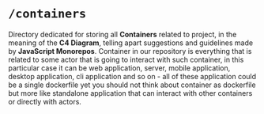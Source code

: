# `/containers`

Directory dedicated for storing all **Containers** related to project, in the meaning of the **C4 Diagram**, telling apart suggestions and guidelines made by **JavaScript Monorepos**. Container in our repository is everything that is related to some actor that is going to interact with such container, in this particular case it can be web application, server, mobile application, desktop application, cli application and so on - all of these application could be a single dockerfile yet you should not think about container as dockerfile but more like standalone application that can interact with other containers or directly with actors.
